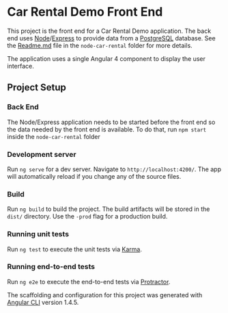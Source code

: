 # Car Rental Demo Front End

This project is the front end for a Car Rental Demo application. The back end uses [Node](https://nodejs.org/en/)/[Express](https://expressjs.com/) to provide data from a [PostgreSQL](https://www.postgresql.org/) database. See the [Readme.md](../node-car-rental/Readme.md) file in the `node-car-rental` folder for more details.


The application uses a single Angular 4 component to display the user interface.

## Project Setup

### Back End
The Node/Express application needs to be started before the front end so the data needed by the front end is available. To do that, run `npm start` inside the `node-car-rental` folder
### Development server

Run `ng serve` for a dev server. Navigate to `http://localhost:4200/`. The app will automatically reload if you change any of the source files.

### Build

Run `ng build` to build the project. The build artifacts will be stored in the `dist/` directory. Use the `-prod` flag for a production build.

### Running unit tests

Run `ng test` to execute the unit tests via [Karma](https://karma-runner.github.io).

### Running end-to-end tests

Run `ng e2e` to execute the end-to-end tests via [Protractor](http://www.protractortest.org/).

The scaffolding and configuration for this project was generated with [Angular CLI](https://github.com/angular/angular-cli) version 1.4.5.

